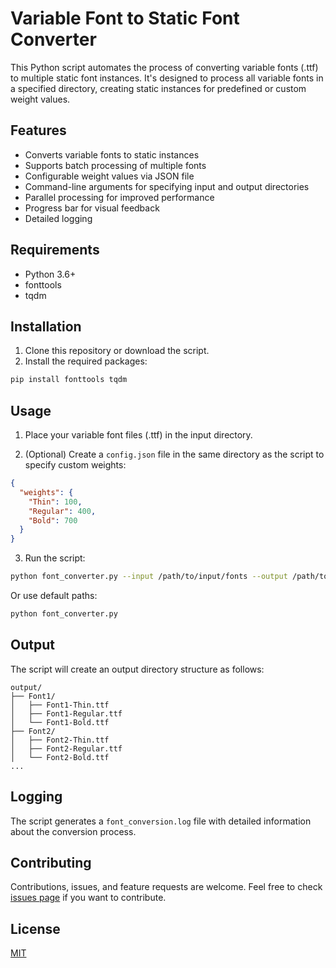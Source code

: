 # Variable Font to Static Font Converter

This Python script automates the process of converting variable fonts (.ttf) to multiple static font instances. It's designed to process all variable fonts in a specified directory, creating static instances for predefined or custom weight values.

## Features

- Converts variable fonts to static instances
- Supports batch processing of multiple fonts
- Configurable weight values via JSON file
- Command-line arguments for specifying input and output directories
- Parallel processing for improved performance
- Progress bar for visual feedback
- Detailed logging

## Requirements

- Python 3.6+
- fonttools
- tqdm

## Installation

1. Clone this repository or download the script.
2. Install the required packages:

```bash
pip install fonttools tqdm
```

## Usage

1. Place your variable font files (.ttf) in the input directory.

2. (Optional) Create a `config.json` file in the same directory as the script to specify custom weights:

```json
{
  "weights": {
    "Thin": 100,
    "Regular": 400,
    "Bold": 700
  }
}
```

3. Run the script:

```bash
python font_converter.py --input /path/to/input/fonts --output /path/to/output
```

Or use default paths:

```bash
python font_converter.py
```

## Output

The script will create an output directory structure as follows:

```
output/
├── Font1/
│   ├── Font1-Thin.ttf
│   ├── Font1-Regular.ttf
│   └── Font1-Bold.ttf
├── Font2/
│   ├── Font2-Thin.ttf
│   ├── Font2-Regular.ttf
│   └── Font2-Bold.ttf
...
```

## Logging

The script generates a `font_conversion.log` file with detailed information about the conversion process.

## Contributing

Contributions, issues, and feature requests are welcome. Feel free to check [issues page](https://github.com/yourusername/font-converter/issues) if you want to contribute.

## License

[MIT](https://choosealicense.com/licenses/mit/)

